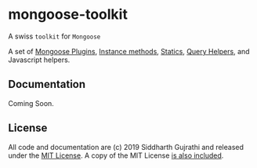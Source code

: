 # mongoose-toolkit

A swiss ``toolkit`` for ``Mongoose``

A set of [Mongoose Plugins](https://mongoosejs.com/docs/plugins.html), [Instance methods](https://mongoosejs.com/docs/guide.html#methods), [Statics](https://mongoosejs.com/docs/guide.html#statics), [Query Helpers](https://mongoosejs.com/docs/guide.html#query-helpers), and Javascript helpers.

## Documentation
Coming Soon.

## License

All code and documentation are (c) 2019 Siddharth Gujrathi and released under the [MIT License](https://github.com/sidgujrathi/mongoose-toolkit/blob/master/LICENSE). A copy of the MIT License [is also included](LICENSE.txt).
